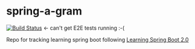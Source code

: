 # spring-a-gram
[![Build Status](https://travis-ci.org/Maxscores/spring-a-gram.svg?branch=master)](https://travis-ci.org/Maxscores/spring-a-gram) <- can't get E2E tests running :-(

Repo for tracking learning spring boot following [Learning Spring Boot 2.0](https://www.packtpub.com/application-development/learning-spring-boot-20-second-edition)
